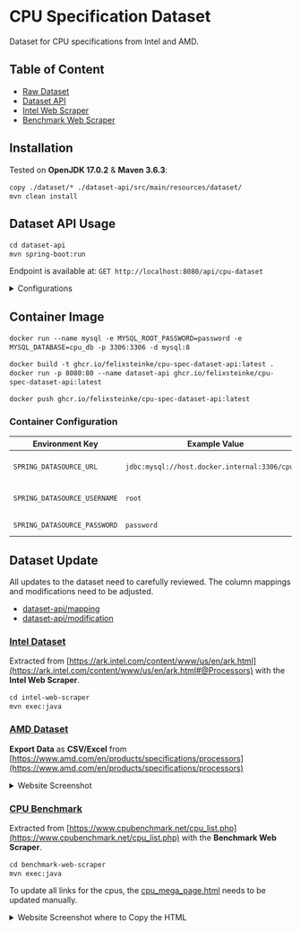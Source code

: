 # CPU Specification Dataset

Dataset for CPU specifications from Intel and AMD.

## Table of Content

* [Raw Dataset](dataset)
* [Dataset API](dataset-api/src/main/java/cpu/spec/dataset/api)
* [Intel Web Scraper](intel-web-scraper/src/main/java/cpu/spec/scraper)
* [Benchmark Web Scraper](benchmark-web-scraper/src/main/java/cpu/spec/scraper)

## Installation

Tested on __OpenJDK 17.0.2__ & __Maven 3.6.3__:

```shell
copy ./dataset/* ./dataset-api/src/main/resources/dataset/
mvn clean install
```

## Dataset API Usage

```shell
cd dataset-api
mvn spring-boot:run
```

Endpoint is available at: `GET http://localhost:8080/api/cpu-dataset`

<details>
  <summary>Configurations</summary>

[dataset-api/application.properties](dataset-api/src/main/resources)

| Property                                     | Example Value                         | Description                        |
|----------------------------------------------|---------------------------------------|------------------------------------|
| `spring.datasource.url`                      | `jdbc:mysql://localhost:3306/cpu_db`  | Full url to a MySQL database       |
| `spring.datasource.username`                 | `root`                                | Username and usually root          |
| `spring.datasource.password`                 | `password`                            | Custom password                    |
| `spring.jpa.hibernate.ddl-auto`              | `update` or `validate`                | Table schema update mode           |
| `spring.jpa.defer-datasource-initialization` | `false` or `true`                     | Defer database update with dataset |

</details>

## Container Image

```shell
docker run --name mysql -e MYSQL_ROOT_PASSWORD=password -e MYSQL_DATABASE=cpu_db -p 3306:3306 -d mysql:8
```

```shell
docker build -t ghcr.io/felixsteinke/cpu-spec-dataset-api:latest .
docker run -p 8080:80 --name dataset-api ghcr.io/felixsteinke/cpu-spec-dataset-api:latest
```

```shell
docker push ghcr.io/felixsteinke/cpu-spec-dataset-api:latest
```

### Container Configuration

| Environment Key              | Example Value                                   | Description                  |
|------------------------------|-------------------------------------------------|------------------------------|
| `SPRING_DATASOURCE_URL`      | `jdbc:mysql://host.docker.internal:3306/cpu_db` | Full url to a MySQL database |
| `SPRING_DATASOURCE_USERNAME` | `root`                                          | Username and usually root    |
| `SPRING_DATASOURCE_PASSWORD` | `password`                                      | Custom password              |

## Dataset Update

All updates to the dataset need to carefully reviewed. The column mappings and modifications need to be adjusted.

* [dataset-api/mapping](dataset-api/src/main/java/cpu/spec/dataset/api/mapping/CsvColumnIndexMapping.java)
* [dataset-api/modification](dataset-api/src/main/java/cpu/spec/dataset/api/mapping/CsvColumnModification.java)

### [Intel Dataset](dataset/intel-cpus.csv)

Extracted from
[https://ark.intel.com/content/www/us/en/ark.html](https://ark.intel.com/content/www/us/en/ark.html#@Processors)
with the __Intel Web Scraper__.

```shell
cd intel-web-scraper
mvn exec:java
```

### [AMD Dataset](dataset/amd-cpus.csv)

__Export Data__ as __CSV/Excel__
from [https://www.amd.com/en/products/specifications/processors](https://www.amd.com/en/products/specifications/processors)

<details>
  <summary>Website Screenshot</summary>

![amd-csv-export](.docs/amd-csv-export.png)

</details>

### [CPU Benchmark](dataset/benchmark-cpus.csv)

Extracted from [https://www.cpubenchmark.net/cpu_list.php](https://www.cpubenchmark.net/cpu_list.php)
with the __Benchmark Web Scraper__.

```shell
cd benchmark-web-scraper
mvn exec:java
```

To update all links for the cpus, the [cpu_mega_page.html](benchmark-web-scraper/src/main/resources/cpu_mega_page.html)
needs to be updated manually.

<details>
  <summary>Website Screenshot where to Copy the HTML</summary>

1. [https://www.cpubenchmark.net/CPU_mega_page.html](https://www.cpubenchmark.net/CPU_mega_page.html) > `Show ALL entries`
2. Open Dev Tools for Browser HTML (F12)

![cpu-benchmark-table-copy](.docs/cpu-benchmark-table-copy.png)

</details>
